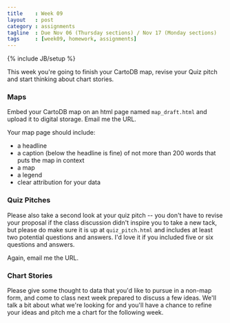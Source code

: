 ```yaml
---
title    : Week 09
layout   : post
category : assignments
tagline  : Due Nov 06 (Thursday sections) / Nov 17 (Monday sections)
tags     : [week09, homework, assignments]
---
```

{% include JB/setup %}

This week you're going to finish your CartoDB map, revise your Quiz pitch and start thinking about chart stories. 

### Maps

Embed your CartoDB map on an html page named `map_draft.html` and upload it to digital storage. Email me the URL.

Your map page should include:

+ a headline
+ a caption (below the headline is fine) of not more than 200 words that puts the map in context
+ a map
+ a legend
+ clear attribution for your data

### Quiz Pitches

Please also take a second look at your quiz pitch -- you don't have to revise your proposal if the class discussion didn't inspire you to take a new tack, but please do make sure it is up at `quiz_pitch.html` and includes at least two potential questions and answers. I'd love it if you included five or six questions and answers. 

Again, email me the URL. 

### Chart Stories

Please give some thought to data that you'd like to pursue in a non-map form, and come to class next week prepared to discuss a few ideas. We'll talk a bit about what we're looking for and you'll have a chance to refine your ideas and pitch me a chart for the following week.  
